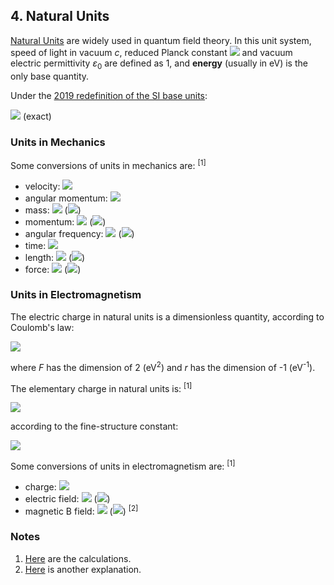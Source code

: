 ## 4. Natural Units

[Natural Units](https://en.wikipedia.org/wiki/Natural_units#Natural_units_(particle_and_atomic_physics)) are widely used in quantum field theory. In this unit system, speed of light in vacuum *c*, reduced Planck constant <img src="https://latex.codecogs.com/gif.latex?\hbar"> and vacuum electric permittivity *ε*<sub>0</sub> are defined as 1, and **energy** (usually in eV) is the only base quantity.

Under the [2019 redefinition of the SI base units](https://en.wikipedia.org/wiki/2019_redefinition_of_the_SI_base_units):

<img src="https://latex.codecogs.com/gif.latex?1\;\text{eV}=1.602176634{\times}10^{-19}\;\text{J}"> (exact)

### Units in Mechanics

Some conversions of units in mechanics are: <sup>[1]</sup>

- velocity: <img src="https://latex.codecogs.com/gif.latex?1\overset{\frown}=299792458\;\text{m/s}">
- angular momentum: <img src="https://latex.codecogs.com/gif.latex?1\overset{\frown}=1.054571817...{\times}10^{-34}\;\text{J\;s}">
- mass: <img src="https://latex.codecogs.com/gif.latex?1\;\text{eV}\overset{\frown}=1.782661921...{\times}10^{-36}\;\text{kg}"> (<img src="https://latex.codecogs.com/gif.latex?m=E/c^2">)
- momentum: <img src="https://latex.codecogs.com/gif.latex?1\;\text{eV}\overset{\frown}=5.34428599...{\times}10^{-28}\;\text{kg\;m/s}"> (<img src="https://latex.codecogs.com/gif.latex?p=mv">)
- angular frequency: <img src="https://latex.codecogs.com/gif.latex?1\;\text{eV}\overset{\frown}=1.519267447...{\times}10^{15}\;\text{Hz}"> (<img src="https://latex.codecogs.com/gif.latex?\omega=E/\hbar">)
- time: <img src="https://latex.codecogs.com/gif.latex?1\;\text{eV}^{-1}\overset{\frown}=6.58211956...{\times}10^{-16}\;\text{s}">
- length: <img src="https://latex.codecogs.com/gif.latex?1\;\text{eV}^{-1}\overset{\frown}=1.973269804...{\times}10^{-7}\;\text{m}"> (<img src="https://latex.codecogs.com/gif.latex?l=ct">)
- force: <img src="https://latex.codecogs.com/gif.latex?1\;\text{eV}^2\overset{\frown}=8.11939974...{\times}10^{-13}\;\text{N}"> (<img src="https://latex.codecogs.com/gif.latex?F=\text{d}p/\text{d}t">)

### Units in Electromagnetism

The electric charge in natural units is a dimensionless quantity, according to Coulomb's law: 

<img src="https://latex.codecogs.com/gif.latex?F=\frac{q_1q_2}{4\pi\varepsilon_0r^2}">

where *F* has the dimension of 2 (eV<sup>2</sup>) and *r* has the dimension of -1 (eV<sup>-1</sup>).

The elementary charge in natural units is: <sup>[1]</sup>

<img src="https://latex.codecogs.com/gif.latex?1\;e\overset{\frown}=\sqrt{4\pi\alpha}=0.302822120872(23)">

according to the fine-structure constant:

<img src="https://latex.codecogs.com/gif.latex?\alpha=\frac{e^2}{4\pi\varepsilon_0{\hbar}c}">

Some conversions of units in electromagnetism are: <sup>[1]</sup>

- charge: <img src="https://latex.codecogs.com/gif.latex?1\overset{\frown}=e/\sqrt{4\pi\alpha}=5.2908176899(4){\times}10^{-19}\;\text{C}">
- electric field: <img src="https://latex.codecogs.com/gif.latex?1\;\text{eV}^2\overset{\frown}=1.53462096348(12){\times}10^{6}\;\text{V/m}"> (<img src="https://latex.codecogs.com/gif.latex?\mathbf{F}=q\mathbf{E}">)
- magnetic B field: <img src="https://latex.codecogs.com/gif.latex?1\;\text{eV}^2\overset{\frown}=5.1189445315(4){\times}10^{-3}\;\text{T}"> (<img src="https://latex.codecogs.com/gif.latex?\mathbf{F}=q\mathbf{v}\times\mathbf{B}">) <sup>[2]</sup>

### Notes

1. [Here](uncertainties/natural.py) are the calculations.
2. [Here](b-field.md) is another explanation.